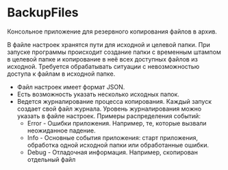 # BackupFiles

Консольное приложение для резервного копирования файлов в архив.

В файле настроек хранятся пути для исходной и целевой папки.
При запуске программы происходит создание папки с временным штампом в целевой папке и копирование в неё всех доступных файлов из исходной. Требуется обрабатывать ситуации с невозможностью доступа к файлам в исходной папке.
* Файл настроек имеет формат JSON.
* Есть возможность указать несколько исходных папок.
* Ведется журналирование процесса копирования. Каждый запуск создает свой файл журнала. Уровень журналирования можно указать в файле настроек.
  Примеры распределения событий:
  *  Error - Ошибки приложения. Например, те, которые вызвали неожиданное падение.
  *  Info - Основные события приложения: старт приложения, обработка одной исходной папки или обработанные ошибки.
  *  Debug - Отладочная информация. Например, скопирован отдельный файл
